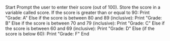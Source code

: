Start
Prompt the user to enter their score (out of 100).
Store the score in a variable called score.
If the score is greater than or equal to 90:
Print "Grade: A"
Else if the score is between 80 and 89 (inclusive):
Print "Grade: B"
Else if the score is between 70 and 79 (inclusive):
Print "Grade: C"
Else if the score is between 60 and 69 (inclusive):
Print "Grade: D"
Else (if the score is below 60):
Print "Grade: F"
End
